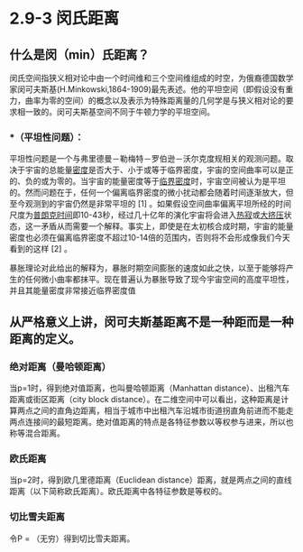 # 2.9-3  闵氏距离

## 什么是闵（min）氏距离？

闵氏空间指狭义相对论中由一个时间维和三个空间维组成的时空，为俄裔德国数学家闵可夫斯基(H.Minkowski,1864-1909)最先表述。他的平坦空间（即假设没有重力，曲率为零的空间）的概念以及表示为特殊距离量的几何学是与狭义相对论的要求相一致的。闵可夫斯基空间不同于牛顿力学的平坦空间。

### *（平坦性问题）：

平坦性问题是一个与弗里德曼－勒梅特－罗伯逊－沃尔克度规相关的观测问题。取决于宇宙的总能量[密度](https://baike.baidu.com/item/密度)是否大于、小于或等于临界密度，宇宙的空间曲率可以是正的、负的或为零的。当宇宙的能量密度等于[临界密度](https://baike.baidu.com/item/临界密度)时，宇宙空间被认为是平坦的。然而问题在于，任何一个偏离临界密度的微小扰动都会随着时间逐渐放大，但至今观测到的宇宙仍然是非常平坦的 [1]  。如果假设空间曲率偏离平坦所经的时间尺度为[普朗克时间](https://baike.baidu.com/item/普朗克时间)即10-43秒，经过几十亿年的演化宇宙将会进入[热寂](https://baike.baidu.com/item/热寂)或[大挤压](https://baike.baidu.com/item/大挤压)状态，这一矛盾从而需要一个解释。事实上，即使是在太初核合成时期，宇宙的能量密度也必须在偏离临界密度不超过10-14倍的范围内，否则将不会形成像我们今天看到的这样 [2]  。

暴胀理论对此给出的解释为，暴胀时期空间膨胀的速度如此之快，以至于能够将产生的任何微小曲率都抹平。现在普遍认为暴胀导致了现今宇宙空间的高度平坦性，并且其能量密度非常接近临界密度值

## 从严格意义上讲，闵可夫斯基距离不是一种距而是一种距离的定义。

### 绝对距离（曼哈顿距离）

当p=1时，得到绝对值距离，也叫曼哈顿距离（Manhattan distance）、出租汽车距离或街区距离（city block distance）。在二维空间中可以看出，这种距离是计算两点之间的直角边距离，相当于城市中出租汽车沿城市街道拐直角前进而不能走两点连接间的最短距离。绝对值距离的特点是各特征参数以等权参与进来，所以也称等混合距离。



### 欧氏距离

当p=2时，得到欧几里德距离（Euclidean distance）距离，就是两点之间的直线距离（以下简称欧氏距离）。欧氏距离中各特征参数是等权的。



### 切比雪夫距离

令P = （无穷）得到切比雪夫距离。